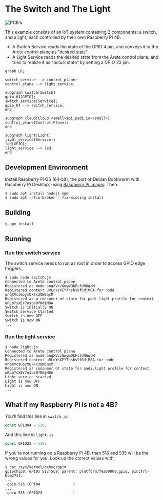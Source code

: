 # The Switch and The Light

![PCB's](readme_intro.png)

This example consists of an IoT system containing 2 components: a switch, and a light, each controlled by their own
Raspberry Pi 4B.

* A Switch Service reads the state of the GPIO 4 pin, and conveys it to the Arete control plane as "desired state".
* A Light Service reads the desired state from the Arete control plane, and tries to realize it as "actual state"
  by setting a GPIO 23 pin.

```mermaid
graph LR;

switch_service --> control_plane;
control_plane --> light_service;

subgraph switch[Switch]
gpio_04[GPIO];
switch_service[Service];
gpio_04 --> switch_service;
end

subgraph cloud[Cloud <small>api.padi.io</small>]
control_plane[Control Plane];
end

subgraph light[Light]
light_service[Service];
led[GPIO];
light_service --> led;
end
```

## Development Environment

Install Raspberry Pi OS (64-bit), the port of Debian Bookworm with Raspberry Pi Desktop, using
[Raspberry Pi Imager](https://www.raspberrypi.com/software/). Then:

```shell
$ sudo apt install nodejs npm
$ sudo apt --fix-broken --fix-missing install
```

## Building

```shell
$ npm install
```

## Running

### Run the switch service

The switch service needs to run as root in order to access GPIO edge triggers.

```shell
$ sudo node switch.js 
Connected to Arete control plane
Registered as node onqXVczGoymQkFc3UN6qcM
Registered context uRLoYsXEY7nsbs9fRdjM8A for node onqXVczGoymQkFc3UN6qcM
Registered as a consumer of state for padi.light profile for context uRLoYsXEY7nsbs9fRdjM8A
Switch is initially ON
Switch service started
Switch is now OFF
Switch is now ON
...
```

### Run the light service

```shell
$ node light.js 
Connected to Arete control plane
Registered as node onqXVczGoymQkFc3UN6qcM
Registered context uRLoYsXEY7nsbs9fRdjM8A for node onqXVczGoymQkFc3UN6qcM
Registered as consumer of state for padi.light profile for context uRLoYsXEY7nsbs9fRdjM8A
Light service started
Light is now OFF
Light is now ON
...
```

## What if my Raspberry Pi is not a 4B?

You'll find this line in `switch.js`:

```javascript
const GPIO04 = 516;
```

And this line in `light.js`:

```javascript
const GPIO23 = 535;
```

If you're not running on a Raspberry Pi 4B, then 516 and 535 will be the wrong values for you. Look up the correct
values with:

```shell
$ cat /sys/kernel/debug/gpio
gpiochip0: GPIOs 512-569, parent: platform/fe200000.gpio, pinctrl-bcm2711:
...
 gpio-516 (GPIO4               )
...
 gpio-535 (GPIO23              )
```
